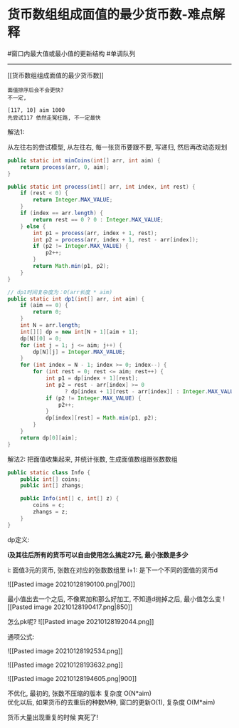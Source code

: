 # 货币数组组成面值的最少货币数-难点解释

#窗口内最大值或最小值的更新结构 
#单调队列  

---

[[货币数组组成面值的最少货币数]]


```text
面值排序后会不会更快?
不一定, 

[117, 10] aim 1000
先尝试117 依然走冤枉路, 不一定最快
```


解法1:

从左往右的尝试模型,
从左往右, 每一张货币要跟不要, 写递归, 然后再改动态规划

```java
public static int minCoins(int[] arr, int aim) {
    return process(arr, 0, aim);
}

public static int process(int[] arr, int index, int rest) {
    if (rest < 0) {
        return Integer.MAX_VALUE;
    }
    if (index == arr.length) {
        return rest == 0 ? 0 : Integer.MAX_VALUE;
    } else {
        int p1 = process(arr, index + 1, rest);
        int p2 = process(arr, index + 1, rest - arr[index]);
        if (p2 != Integer.MAX_VALUE) {
            p2++;
        }
        return Math.min(p1, p2);
    }
}

// dp1时间复杂度为：O(arr长度 * aim)
public static int dp1(int[] arr, int aim) {
    if (aim == 0) {
        return 0;
    }
    int N = arr.length;
    int[][] dp = new int[N + 1][aim + 1];
    dp[N][0] = 0;
    for (int j = 1; j <= aim; j++) {
        dp[N][j] = Integer.MAX_VALUE;
    }
    for (int index = N - 1; index >= 0; index--) {
        for (int rest = 0; rest <= aim; rest++) {
            int p1 = dp[index + 1][rest];
            int p2 = rest - arr[index] >= 0 
                  ? dp[index + 1][rest - arr[index]] : Integer.MAX_VALUE;
            if (p2 != Integer.MAX_VALUE) {
                p2++;
            }
            dp[index][rest] = Math.min(p1, p2);
        }
    }
    return dp[0][aim];
}
```


解法2:
把面值收集起来, 并统计张数, 生成面值数组跟张数数组

```java
public static class Info {
    public int[] coins;
    public int[] zhangs;

    public Info(int[] c, int[] z) {
        coins = c;
        zhangs = z;
    }
}
```


dp定义:  

**i及其往后所有的货币可以自由使用怎么搞定27元, 最小张数是多少**

i: 面值3元的货币, 张数在对应的张数数组里
i+1: 是下一个不同的面值的货币d


![[Pasted image 20210128190100.png|700]]

最小值出去一个之后, 不像累加和那么好加工,  不知道d抛掉之后, 最小值怎么变
![[Pasted image 20210128190417.png|850]]

怎么pk呢?
![[Pasted image 20210128192044.png]]

通项公式:

![[Pasted image 20210128192534.png]]


![[Pasted image 20210128193632.png]]

![[Pasted image 20210128194605.png|900]]

 
不优化, 最初的, 张数不压缩的版本 复杂度 O(N\*aim)   
优化以后, 如果货币的去重后的种数M种, 窗口的更新O(1), 复杂度 O(M\*aim)   

货币大量出现重复的时候 爽死了!